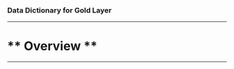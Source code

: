 ### ****Data Dictionary for Gold Layer****
__________________________________________________________________________________________________________________________________

# ** Overview **
__________________________________________________________________________________________________________________________________
